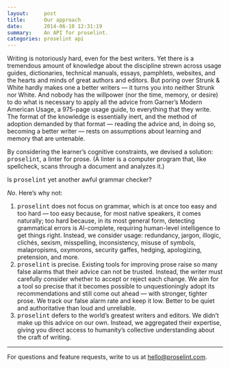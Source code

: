 ```yaml
---
layout:     post
title:      Our approach
date:       2014-06-10 12:31:19
summary:    An API for proselint.
categories: proselint api
---
```


Writing is notoriously hard, even for the best writers. Yet there is a tremendous amount of knowledge about the discipline strewn across usage guides, dictionaries, technical manuals, essays, pamphlets, websites, and the hearts and minds of great authors and editors. But poring over Strunk & White hardly makes one a better writers — it turns you into neither Strunk nor White. And nobody has the willpower (nor the time, memory, or desire) to do what is necessary to apply all the advice from Garner’s Modern American Usage, a 975-page usage guide, to everything that they write. The format of the knowledge is essentially inert, and the method of adoption demanded by that format — reading the advice and, in doing so, becoming a better writer — rests on assumptions about learning and memory that are untenable.

By considering the learner’s cognitive constraints, we devised a solution: <tt>proselint</tt>, a linter for prose. (A linter is a computer program that, like spellcheck, scans through a document and analyzes it.)

<p>Is <tt>proselint</tt> yet another awful grammar checker?</p>
<p><em>No</em>. Here&rsquo;s why not:</p>
<ol>
  <li><tt>proselint</tt> does not focus on grammar, which is at once too easy and too hard &mdash; too easy because, for most native speakers, it comes naturally; too hard because, in its most general form, detecting grammatical errors is AI-complete, requiring human-level intelligence to get things right. Instead, we consider usage: redundancy, jargon, illogic, clichés, sexism, misspelling, inconsistency, misuse of symbols, malapropisms, oxymorons, security gaffes, hedging, apologizing, pretension, and more.</li>
  <li><tt>proselint</tt> is precise. Existing tools for improving prose raise so many false alarms that their advice can not be trusted. Instead, the writer must carefully consider whether to accept or reject each change. We aim for a tool so precise that it becomes possible to unquestioningly adopt its recommendations and still come out ahead &mdash; with stronger, tighter prose. We track our false alarm rate and keep it low. Better to be quiet and authoritative than loud and unreliable.</li>
  <li><tt>proselint</tt> defers to the world&rsquo;s greatest writers and editors. We didn&rsquo;t make up this advice on our own. Instead, we aggregated their expertise, giving you direct access to humanity&rsquo;s collective understanding about the craft of writing.</li>
</ol>

<hr/>

For questions and feature requests, write to us at <a href="mailto:hello@proselint.com">hello@proselint.com</a>.
